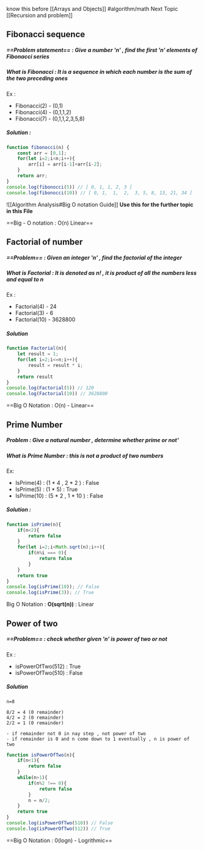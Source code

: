 know this before [[Arrays and Objects]]   #algorithm/math 
Next Topic [[Recursion and problem]]
## Fibonacci sequence 

##### ==Problem statement== : Give a number 'n' , find the first 'n' elements of  Fibonacci series
##### What is Fibonacci : It is a sequence in which each number is the sum of the two preceding ones

Ex : 
- Fibonacci(2) - (0,1)
- Fibonacci(4) - (0,1,1,2)
- Fibonacci(7) - (0,1,1,2,3,5,8)

##### Solution :
```js
function fibonocci(n) {
    const arr = [0,1];
    for(let i=2;i<n;i++){
        arr[i] = arr[i-1]+arr[i-2];
    }
    return arr;
}
console.log(fibonocci(5)) // [ 0, 1, 1, 2, 3 ]
console.log(fibonocci(10)) // [ 0, 1,  1,  2,  3, 5, 8, 13, 21, 34 ]
```

![[Algorithm Analysis#Big O notation Guide]]
**Use this for the further topic in this File**

==Big - O notation : O(n) Linear==

## Factorial of number

##### ==Problem== : Given an integer 'n' , find the factorial of the integer

##### What is Factorial : It is denoted as n! , it is product of all the numbers less and equal to n

Ex : 
- Factorial(4) - 24
- Factorial(3) - 6
- Factorial(10) - 3628800

##### Solution

```js
function Factorial(n){
    let result = 1;
    for(let i=2;i<=n;i++){
        result = result * i;
    }
    return result
}
console.log(Factorial(5)) // 120
console.log(Factorial(10)) // 3628800
```

==Big O Notation : O(n) - Linear==


## Prime Number

##### Problem : Give a natural number , determine whether prime or not'

##### What is Prime Number : this is not a product of two numbers
Ex:
- IsPrime(4) : (1 * 4 , 2 * 2 ) : False
- IsPrime(5) : (1 * 5) : True
- IsPrime(10) : (5 * 2 , 1 * 10 ) : False

##### Solution : 
```js
function isPrime(n){
    if(n<2){
        return false
    }
    for(let i=2;i<Math.sqrt(n);i++){
        if(n%i === 0){
            return false
        }
    }
    return true
}
console.log(isPrime(10)); // False
console.log(isPrime(3)); // True
```

Big O Notation : **O(sqrt(n))** : Linear



## Power of two

##### ==Problem== : check whether given 'n' is power of two or not

Ex :
- isPowerOfTwo(512) : True
- isPowerOfTwo(510) : False


##### Solution

 ``` PseudoCode
n=8

8/2 = 4 (0 remainder)
4/2 = 2 (0 remainder)
2/2 = 1 (0 remainder)

- if remainder not 0 in nay step , not power of two
- if remainder is 0 and n come down to 1 eventually , n is power of two

```

```js 
function isPowerOfTwo(n){
    if(n<1){
        return false
    }
    while(n>1){
        if(n%2 !== 0){
            return false
        }
        n = n/2;
    }
    return true
}
console.log(isPowerOfTwo(510)) // False
console.log(isPowerOfTwo(512)) // True
```

==Big O Notation : 0(logn) - Logrithmic== 

